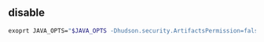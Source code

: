 


## disable
```bash
exoprt JAVA_OPTS="$JAVA_OPTS -Dhudson.security.ArtifactsPermission=false"
```
